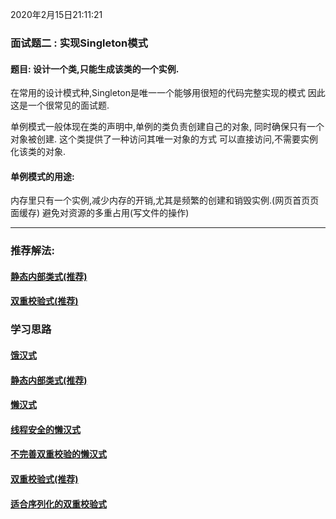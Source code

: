 2020年2月15日21:11:21
### 面试题二 : 实现Singleton模式

#### 题目: 设计一个类,只能生成该类的一个实例.
在常用的设计模式种,Singleton是唯一一个能够用很短的代码完整实现的模式
因此这是一个很常见的面试题.

单例模式一般体现在类的声明中,单例的类负责创建自己的对象,
同时确保只有一个对象被创建. 这个类提供了一种访问其唯一对象的方式
可以直接访问,不需要实例化该类的对象.

#### 单例模式的用途:
内存里只有一个实例,减少内存的开销,尤其是频繁的创建和销毁实例.(网页首页页面缓存)
避免对资源的多重占用(写文件的操作)

-----

### **推荐解法:**

####  [静态内部类式(推荐)](StaticInnerClassSingleton.java)

####  [双重校验式(推荐)](VolatileSingleton.java) 

### 学习思路

#### [饿汉式](./HungryManSingleton.java)

####  [静态内部类式(推荐)](./StaticInnerClassSingleton.java)

#### [懒汉式](./LazyManSingleton.java) 

####  [线程安全的懒汉式](./LazyManSingleton_Synchronized.java) 

####  [不完善双重校验的懒汉式](./LazyManSingleton_Synchronized_double.java)

####  [双重校验式(推荐)](./VolatileSingleton.java) 

####  [适合序列化的双重校验式](./VolatileSingleton_Serializable.java) 









